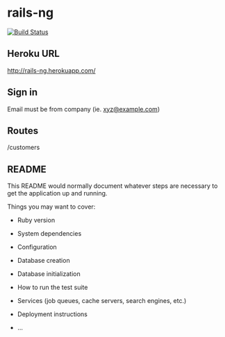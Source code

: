 # rails-ng
[![Build Status](https://travis-ci.org/JonaC22/rails-ng.svg?branch=master)](https://travis-ci.org/JonaC22/rails-ng)

## Heroku URL
http://rails-ng.herokuapp.com/

## Sign in

Email must be from company (ie. xyz@example.com)

## Routes

/customers

## README

This README would normally document whatever steps are necessary to get the
application up and running.

Things you may want to cover:

* Ruby version

* System dependencies

* Configuration

* Database creation

* Database initialization

* How to run the test suite

* Services (job queues, cache servers, search engines, etc.)

* Deployment instructions

* ...
